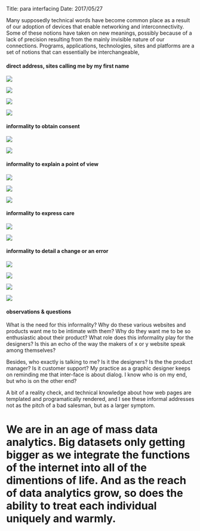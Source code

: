 Title: para interfacing
Date: 2017/05/27

<!-- ### para interfacing:
* Part 1: examples
* Part 2: observations
* Part 3: observations → project
* Part 4: adversarial.interfacing.space site study -->

Many supposedly technical words have become common place as a result of our adoption of devices that enable networking and interconnectivity. Some of these notions have taken on new meanings, possibly because of a lack of precision resulting from the mainly invisible nature of our connections. Programs, applications, technologies, sites and platforms are a set of notions that can essentially be interchangeable,    

#### direct address, sites calling me by my first name
![](../images/grad-pres/hi-colm-amazon.png)

![](../images/grad-pres/dont-worry-well-keep-it-private-crop.png)

![](../images/grad-pres/5057840351_f14f986073_b.jpg)

![](../images/grad-pres/tumblr-welcome-back.png)


#### informality to obtain consent

![](../images/grad-pres/tumblr-consent-sure.png)

![](../images/grad-pres/twitter-sounds-good.png)

#### informality to explain a point of view

![](../images/grad-pres/Screenshot_2017-02-13_12-32-02.png)

![](../images/grad-pres/daily-mash-crop.png)

![](../images/grad-pres/nothardtoexplain-crop.png)

#### informality to express care

![](../images/grad-pres/memo2.jpg)

![](../images/grad-pres/splat-human-head.png)

#### informality to detail a change or an error

![](../images/grad-pres/tumblr-date-thee.png)

![](../images/grad-pres/oh-fine.png)

![](../images/grad-pres/highly-trained-monkeys.png)

![](../images/grad-pres/digitalocean-awesome.png)

#### observations & questions

What is the need for this informality? Why do these various websites and products want me to be intimate with them? Why do they want me to be so enthusiastic about their product? What role does this informality play for the designers? Is this an echo of the way the makers of x or y website speak among themselves?

Besides, who exactly is talking to me? Is it the designers? Is the the product manager? Is it customer support? My practice as a graphic designer keeps on reminding me that inter-face is about dialog. I know who is on my end, but who is on the other end?

A bit of a reality check, and technical knowledge about how web pages are templated and programatically rendered, and I see these informal addresses not as the pitch of a bad salesman, but as a larger symptom.

# We are in an age of mass data analytics. Big datasets only getting bigger as we integrate the functions of the internet into all of the dimentions of life. And as the reach of data analytics grow, so does the ability to treat each individual uniquely and warmly.
